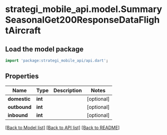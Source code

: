 # strategi_mobile_api.model.SummarySeasonalGet200ResponseDataFlightAircraft

## Load the model package
```dart
import 'package:strategi_mobile_api/api.dart';
```

## Properties
Name | Type | Description | Notes
------------ | ------------- | ------------- | -------------
**domestic** | **int** |  | [optional] 
**outbound** | **int** |  | [optional] 
**inbound** | **int** |  | [optional] 

[[Back to Model list]](../README.md#documentation-for-models) [[Back to API list]](../README.md#documentation-for-api-endpoints) [[Back to README]](../README.md)


